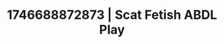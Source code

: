 ---
categories:
- Dirty inner voice
- Erotic archetypes
- AI-generated
- Obedience kink
- ASMR
- Erotic tension
- Cosplay
- Hands behind back
image: /assets/images/1746688872873.jpg
layout: post
seo:
  description: Featured content with sensual ABDL Play, Scat Fetish. HD images available.
  keywords: ABDL Play, Scat Fetish
  og_image: /assets/images/1746688872873.jpg
  schema_type: VisualArtwork
tags:
- ABDL Play
- Scat Fetish
- '#1746688872873'
title: 1746688872873 | Scat Fetish ABDL Play
---